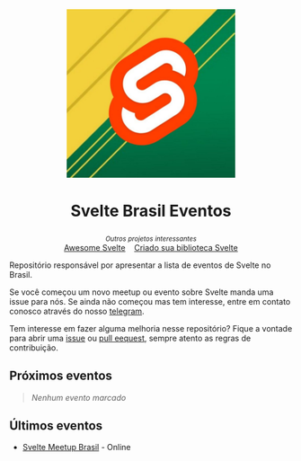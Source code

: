 <div align="center">

<img src="logo.jpg" alt="Svelte Brasil" width="300" />

<h1>Svelte Brasil Eventos</h1>

</div>

<p align="center">
  <sub><i>Outros projetos interessantes</i></sub>
  <br/>
  <a href="https://github.com/svelte-brasil/awesome-svelte">Awesome Svelte</a>&nbsp;&nbsp;&nbsp;
  <a href="https://github.com/svelte-brasil/criando-sua-biblioteca-svelte">Criado sua biblioteca Svelte</a>
</p>

Repositório responsável por apresentar a lista de eventos de Svelte no Brasil.

Se você começou um novo meetup ou evento sobre Svelte manda uma issue para nós. Se ainda não começou mas tem interesse, entre em contato conosco através do nosso [telegram](https://t.me/sveltebrasil).

Tem interesse em fazer alguma melhoria nesse repositório? Fique a vontade para abrir uma [issue](https://github.com/svelte-brasil/eventos/issues) ou [pull eequest](https://github.com/svelte-brasil/eventos/pulls), sempre atento as regras de contribuição.

## Próximos eventos

> <em>Nenhum evento marcado</em>

## Últimos eventos

- [Svelte Meetup Brasil](https://www.youtube.com/watch?v=8l2fcc1A-18) - Online
